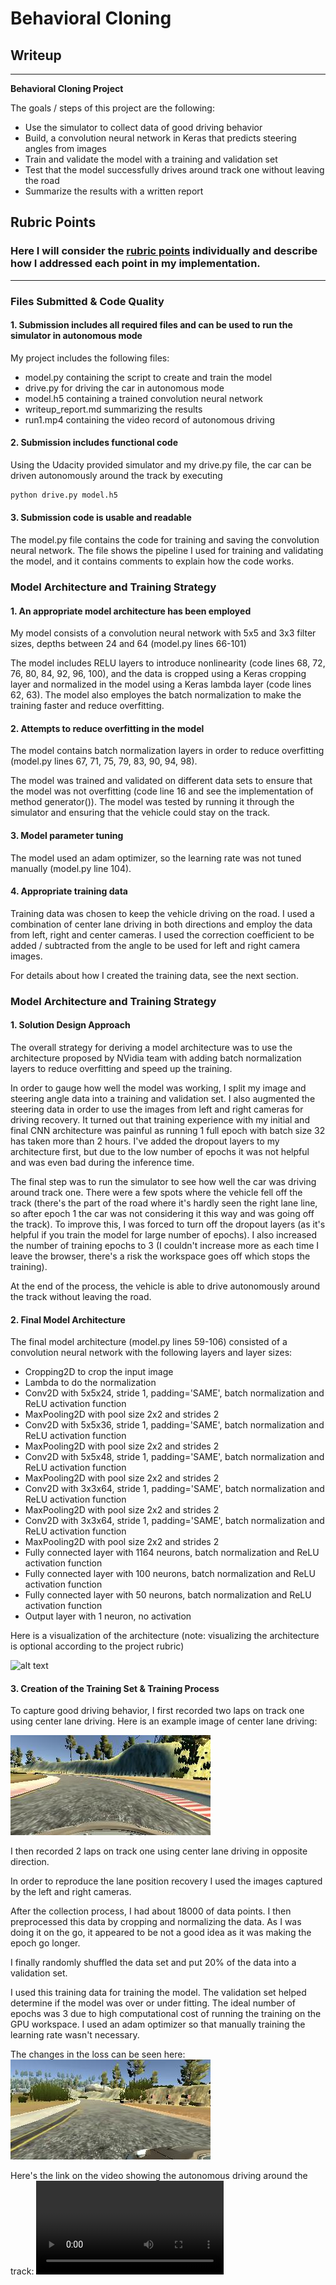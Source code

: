 # **Behavioral Cloning** 

## Writeup

---

**Behavioral Cloning Project**

The goals / steps of this project are the following:
* Use the simulator to collect data of good driving behavior
* Build, a convolution neural network in Keras that predicts steering angles from images
* Train and validate the model with a training and validation set
* Test that the model successfully drives around track one without leaving the road
* Summarize the results with a written report


[//]: # (Image References)

[image1]: ./examples/placeholder.png "Model Visualization"
[image2]: ./examples/center.jpg "Center Lane Driving (Central camera)"
[image3]: ./examples/left.jpg "Center Lane Driving (Left camera)"
[image3]: ./examples/train_validation_loss.JPG "Changes In the Validation Loss"
[video1]: ./run1.mp4 "Autonomous driving"

## Rubric Points
### Here I will consider the [rubric points](https://review.udacity.com/#!/rubrics/432/view) individually and describe how I addressed each point in my implementation.  

---
### Files Submitted & Code Quality

#### 1. Submission includes all required files and can be used to run the simulator in autonomous mode

My project includes the following files:
* model.py containing the script to create and train the model
* drive.py for driving the car in autonomous mode
* model.h5 containing a trained convolution neural network 
* writeup_report.md summarizing the results
* run1.mp4 containing the video record of autonomous driving

#### 2. Submission includes functional code
Using the Udacity provided simulator and my drive.py file, the car can be driven autonomously around the track by executing 
```sh
python drive.py model.h5
```

#### 3. Submission code is usable and readable

The model.py file contains the code for training and saving the convolution neural network. The file shows the pipeline I used for training and validating the model, and it contains comments to explain how the code works.

### Model Architecture and Training Strategy

#### 1. An appropriate model architecture has been employed

My model consists of a convolution neural network with 5x5 and 3x3 filter sizes, depths between 24 and 64 (model.py lines 66-101) 

The model includes RELU layers to introduce nonlinearity (code lines 68, 72, 76, 80, 84, 92, 96, 100), and the data is cropped using a Keras cropping layer and normalized in the model using a Keras lambda layer (code lines 62, 63). The model also employes the batch normalization to make the training faster and reduce overfitting. 

#### 2. Attempts to reduce overfitting in the model

The model contains batch normalization layers in order to reduce overfitting (model.py lines 67, 71, 75, 79, 83, 90, 94, 98). 

The model was trained and validated on different data sets to ensure that the model was not overfitting (code line 16 and see the implementation of method generator()). The model was tested by running it through the simulator and ensuring that the vehicle could stay on the track.

#### 3. Model parameter tuning

The model used an adam optimizer, so the learning rate was not tuned manually (model.py line 104).

#### 4. Appropriate training data

Training data was chosen to keep the vehicle driving on the road. I used a combination of center lane driving in both directions and employ the data from left, right and center cameras. I used the correction coefficient to be added / subtracted from the angle to be used for left and right camera images. 

For details about how I created the training data, see the next section. 

### Model Architecture and Training Strategy

#### 1. Solution Design Approach

The overall strategy for deriving a model architecture was to use the architecture proposed by NVidia team with adding batch normalization layers to reduce overfitting and speed up the training.

In order to gauge how well the model was working, I split my image and steering angle data into a training and validation set. 
I also augmented the steering data in order to use the images from left and right cameras for driving recovery.
It turned out that training experience with my initial and final CNN architecture was painful as running 1 full epoch with batch size 32 has taken more than 2 hours.
I've added the dropout layers to my architecture first, but due to the low number of epochs it was not helpful and was even bad during the inference time.

The final step was to run the simulator to see how well the car was driving around track one. There were a few spots where the vehicle fell off the track (there's the part of the road where it's hardly seen the right lane line, so after epoch 1 the car was not considering it this way and was going off the track). To improve this, I was forced to turn off the dropout layers (as it's helpful if you train the model for large number of epochs). I also increased the number of training epochs to 3 (I couldn't increase more as each time I leave the browser, there's a risk the workspace goes off which stops the training).

At the end of the process, the vehicle is able to drive autonomously around the track without leaving the road.

#### 2. Final Model Architecture

The final model architecture (model.py lines 59-106) consisted of a convolution neural network with the following layers and layer sizes:
* Cropping2D to crop the input image
* Lambda to do the normalization
* Conv2D with 5x5x24, stride 1, padding='SAME', batch normalization and ReLU activation function
* MaxPooling2D with pool size 2x2 and strides 2
* Conv2D with 5x5x36, stride 1, padding='SAME', batch normalization and ReLU activation function
* MaxPooling2D with pool size 2x2 and strides 2
* Conv2D with 5x5x48, stride 1, padding='SAME', batch normalization and ReLU activation function
* MaxPooling2D with pool size 2x2 and strides 2
* Conv2D with 3x3x64, stride 1, padding='SAME', batch normalization and ReLU activation function
* MaxPooling2D with pool size 2x2 and strides 2
* Conv2D with 3x3x64, stride 1, padding='SAME', batch normalization and ReLU activation function
* MaxPooling2D with pool size 2x2 and strides 2
* Fully connected layer with 1164 neurons, batch normalization and ReLU activation function
* Fully connected layer with 100 neurons, batch normalization and ReLU activation function
* Fully connected layer with 50 neurons, batch normalization and ReLU activation function
* Output layer with 1 neuron, no activation

Here is a visualization of the architecture (note: visualizing the architecture is optional according to the project rubric)

![alt text][image1]

#### 3. Creation of the Training Set & Training Process

To capture good driving behavior, I first recorded two laps on track one using center lane driving. Here is an example image of center lane driving:

![alt text][image2]

I then recorded 2 laps on track one using center lane driving in opposite direction.

In order to reproduce the lane position recovery I used the images captured by the left and right cameras.

After the collection process, I had about 18000 of data points. I then preprocessed this data by cropping and normalizing the data. As I was doing it on the go, it appeared to be not a good idea as it was making the epoch go longer.

I finally randomly shuffled the data set and put 20% of the data into a validation set. 

I used this training data for training the model. The validation set helped determine if the model was over or under fitting. The ideal number of epochs was 3 due to high computational cost of running the training on the GPU workspace. I used an adam optimizer so that manually training the learning rate wasn't necessary.

The changes in the loss can be seen here:
![alt_text][image3]

Here's the link on the video showing the autonomous driving around the track:
![alt_text][video1]
